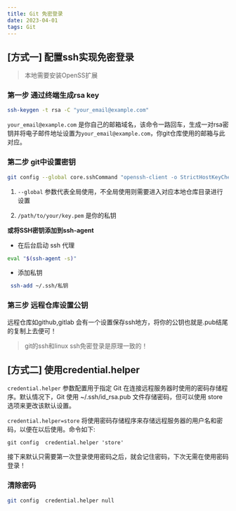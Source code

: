 ```yaml
---
title: Git 免密登录
date: 2023-04-01
tags: Git
---
```


## [方式一] 配置ssh实现免密登录

> 本地需要安装OpenSS扩展

### 第一步 通过终端生成rsa key

```sh
ssh-keygen -t rsa -C "your_email@example.com"  
```

`your_email@example.com` 是你自己的邮箱域名，该命令一路回车，生成一对rsa密钥并将电子邮件地址设置为`your_email@example.com`，你git仓库使用的邮箱与此对应。

### 第二步 git中设置密钥

```sh
git config --global core.sshCommand "openssh-client -o StrictHostKeyChecking=no -i /path/to/your/key.pem"  
```

1. `--global` 参数代表全局使用，不全局使用则需要进入对应本地仓库目录进行设置

2. `/path/to/your/key.pem` 是你的私钥

**或将SSH密钥添加到ssh-agent**

- 在后台启动 ssh 代理

```sh
eval "$(ssh-agent -s)"
```

- 添加私钥

```sh
 ssh-add ~/.ssh/私钥
```

### 第三步 远程仓库设置公钥

远程仓库如github,gitlab 会有一个设置保存ssh地方，将你的公钥也就是.pub结尾的复制上去便可！

> git的ssh和linux ssh免密登录是原理一致的！

## [方式二] 使用credential.helper

`credential.helper` 参数配置用于指定 Git 在连接远程服务器时使用的密码存储程序。默认情况下，Git 使用 ~/.ssh/id_rsa.pub 文件存储密码，但可以使用 store 选项来更改该默认设置。

`credential.helper=store` 将使用密码存储程序来存储远程服务器的用户名和密码，以便在以后使用。命令如下:

```ssh
git config  credential.helper 'store'    
```

接下来默认只需要第一次登录使用密码之后，就会记住密码，下次无需在使用密码登录！

### 清除密码

```sh
git config  credential.helper null
```
